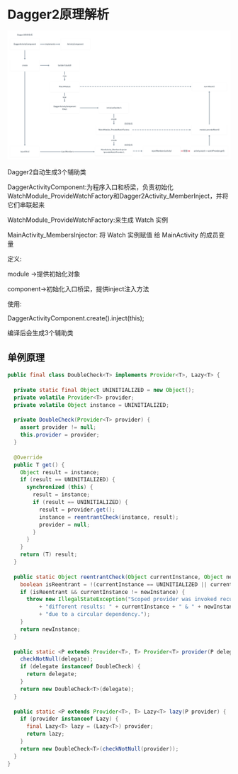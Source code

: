 # Dagger2原理解析

![](.\assets\Dagger2.png)





Dagger2自动生成3个辅助类

DaggerActivityComponent:为程序入口和桥梁，负责初始化 WatchModule_ProvideWatchFactory和Dagger2Activity_MemberInject，并将它们串联起来

WatchModule_ProvideWatchFactory:来生成 Watch 实例

MainActivity_MembersInjector: 将 Watch 实例赋值 给 MainActivity 的成员变量





定义:

module ->提供初始化对象

component->初始化入口桥梁，提供inject注入方法

使用:

DaggerActivityComponent.create().inject(this);



编译后会生成3个辅助类







## 单例原理

```java
public final class DoubleCheck<T> implements Provider<T>, Lazy<T> {

  private static final Object UNINITIALIZED = new Object();
  private volatile Provider<T> provider;
  private volatile Object instance = UNINITIALIZED;

  private DoubleCheck(Provider<T> provider) {
    assert provider != null;
    this.provider = provider;
  }

  @Override
  public T get() {
    Object result = instance;
    if (result == UNINITIALIZED) {
      synchronized (this) {
        result = instance;
        if (result == UNINITIALIZED) {
          result = provider.get();
          instance = reentrantCheck(instance, result);
          provider = null;
        }
      }
    }
    return (T) result;
  }

  public static Object reentrantCheck(Object currentInstance, Object newInstance) {
    boolean isReentrant = !(currentInstance == UNINITIALIZED || currentInstance instanceof MemoizedSentinel);
    if (isReentrant && currentInstance != newInstance) {
      throw new IllegalStateException("Scoped provider was invoked recursively returning "
          + "different results: " + currentInstance + " & " + newInstance + ". This is likely "
          + "due to a circular dependency.");
    }
    return newInstance;
  }

  public static <P extends Provider<T>, T> Provider<T> provider(P delegate) {
    checkNotNull(delegate);
    if (delegate instanceof DoubleCheck) {
      return delegate;
    }
    return new DoubleCheck<T>(delegate);
  }

  public static <P extends Provider<T>, T> Lazy<T> lazy(P provider) {
    if (provider instanceof Lazy) {
      final Lazy<T> lazy = (Lazy<T>) provider;
      return lazy;
    }
    return new DoubleCheck<T>(checkNotNull(provider));
  }
}
```

